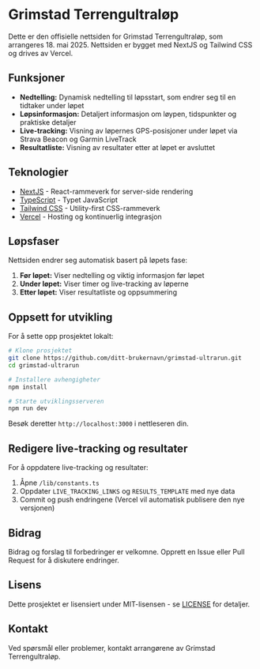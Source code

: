 # Grimstad Terrengultraløp

Dette er den offisielle nettsiden for Grimstad Terrengultraløp, som arrangeres 18. mai 2025. Nettsiden er bygget med NextJS og Tailwind CSS og drives av Vercel.

## Funksjoner

- **Nedtelling:** Dynamisk nedtelling til løpsstart, som endrer seg til en tidtaker under løpet
- **Løpsinformasjon:** Detaljert informasjon om løypen, tidspunkter og praktiske detaljer
- **Live-tracking:** Visning av løpernes GPS-posisjoner under løpet via Strava Beacon og Garmin LiveTrack
- **Resultatliste:** Visning av resultater etter at løpet er avsluttet

## Teknologier

- [NextJS](https://nextjs.org/) - React-rammeverk for server-side rendering
- [TypeScript](https://www.typescriptlang.org/) - Typet JavaScript
- [Tailwind CSS](https://tailwindcss.com/) - Utility-first CSS-rammeverk
- [Vercel](https://vercel.com/) - Hosting og kontinuerlig integrasjon

## Løpsfaser

Nettsiden endrer seg automatisk basert på løpets fase:

1. **Før løpet:** Viser nedtelling og viktig informasjon før løpet
2. **Under løpet:** Viser timer og live-tracking av løperne
3. **Etter løpet:** Viser resultatliste og oppsummering

## Oppsett for utvikling

For å sette opp prosjektet lokalt:

```bash
# Klone prosjektet
git clone https://github.com/ditt-brukernavn/grimstad-ultrarun.git
cd grimstad-ultrarun

# Installere avhengigheter
npm install

# Starte utviklingsserveren
npm run dev
```

Besøk deretter `http://localhost:3000` i nettleseren din.

## Redigere live-tracking og resultater

For å oppdatere live-tracking og resultater:

1. Åpne `/lib/constants.ts`
2. Oppdater `LIVE_TRACKING_LINKS` og `RESULTS_TEMPLATE` med nye data
3. Commit og push endringene (Vercel vil automatisk publisere den nye versjonen)

## Bidrag

Bidrag og forslag til forbedringer er velkomne. Opprett en Issue eller Pull Request for å diskutere endringer.

## Lisens

Dette prosjektet er lisensiert under MIT-lisensen - se [LICENSE](LICENSE) for detaljer.

## Kontakt

Ved spørsmål eller problemer, kontakt arrangørene av Grimstad Terrengultraløp.
